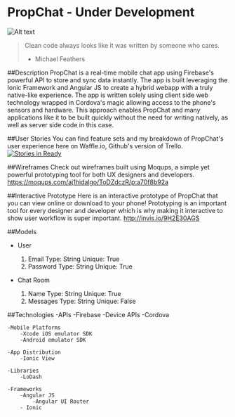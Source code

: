 # PropChat - Under Development

![Alt text](https://lh3.ggpht.com/3I3zGI2LEZhU3fkxK7bPg9dv94Ah0cnqpsM2fDxfqIF0Xkv0n_IPFkum2eJlwciLZLSQ=h310-rw "Optional title")

> Clean code always looks like it was written by someone who cares.
> - Michael Feathers

##Description
PropChat is a real-time mobile chat app using Firebase's powerful API to store and sync data instantly. The app is built leveraging the Ionic Framework and Angular JS to create a hybrid webapp with a truly native-like experience. The app is written solely using client side web technology wrapped in Cordova's magic allowing access to the phone's sensors and hardware. This approach enables PropChat and many applications like it to be built quickly without the need for writing natively, as well as server side code in this case.

##User Stories
You can find feature sets and my breakdown of PropChat's user experience here on Waffle.io, Github's version of Trello. [![Stories in Ready](https://badge.waffle.io/alexhidalgo/PropChat.png?label=ready&title=Ready)](https://waffle.io/alexhidalgo/PropChat)

##Wireframes
Check out wireframes built using Moqups, a simple yet powerful prototyping tool for both UX designers and developers. https://moqups.com/aj1hidalgo/ToDZdczR/p:a70f8b92a

##Interactive Prototype
Here is an interactive prototype of PropChat that you can view online or download to your phone! Prototyping is an important tool for every designer and developer which is why making it interactive to show user workflow is super important. http://invis.io/9H2E30AGS

##Models
- User
	1. Email Type: String Unique: True
	2. Password Type: String Unique: True

- Chat Room
	1. Name Type: String Unique: True
	2. Messages Type: String Unique: False

##Technologies
	-APIs
		-Firebase
	-Device APIs
		-Cordova

	-Mobile Platforms
		-Xcode iOS emulator SDK
		-Android emulator SDK

	-App Distribution
		-Ionic View

	-Libraries
		-LoDash

	-Frameworks
		-Angular JS
			-Angular UI Router
		- Ionic
